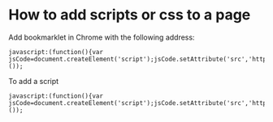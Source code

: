 # How to add scripts or css to a page
Add bookmarklet in Chrome with the following address:

    javascript:(function(){var jsCode=document.createElement('script');jsCode.setAttribute('src','http://cssbookmarklet.azurewebsites.net/scripts/bookmarklet.js');document.body.appendChild(jsCode);}());
    
To add a script

    javascript:(function(){var jsCode=document.createElement('script');jsCode.setAttribute('src','https://cssbookmarklet.azurewebsites.net/scripts/addSimpleScript.js');document.body.appendChild(jsCode);}());
